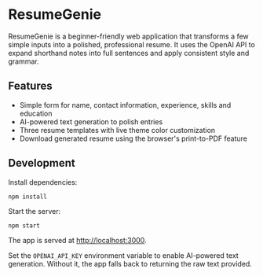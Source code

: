 # ResumeGenie

ResumeGenie is a beginner-friendly web application that transforms a few simple inputs into a polished, professional resume. It uses the OpenAI API to expand shorthand notes into full sentences and apply consistent style and grammar.

## Features
- Simple form for name, contact information, experience, skills and education
- AI-powered text generation to polish entries
- Three resume templates with live theme color customization
- Download generated resume using the browser's print-to-PDF feature

## Development

Install dependencies:
```
npm install
```

Start the server:
```
npm start
```

The app is served at [http://localhost:3000](http://localhost:3000).

Set the `OPENAI_API_KEY` environment variable to enable AI-powered text generation. Without it, the app falls back to returning the raw text provided.
